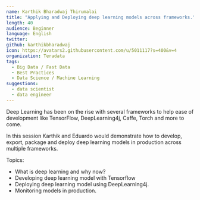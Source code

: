 ```yaml
---
name: Karthik Bharadwaj Thirumalai
title: "Applying and Deploying deep learning models across frameworks."
length: 40
audience: Beginner
language: English
twitter: 
github: karthikbharadwaj
icon: https://avatars2.githubusercontent.com/u/5011117?s=400&v=4
organization: Teradata
tags:
  - Big Data / Fast Data
  - Best Practices
  - Data Science / Machine Learning
suggestions:
  - data scientist
  - data engineer
---
```

Deep Learning has been on the rise with several frameworks to help ease of development like TensorFlow, DeepLearning4j, Caffe, Torch and more to come.

In this session Karthik and Eduardo would demonstrate how to develop, export, package and deploy deep learning models in production across multiple frameworks.

Topics:  
 - What is deep learning and why now?  
 - Developing deep learning model with Tensorflow  
 - Deploying deep learning model using  DeepLearning4j.   
 - Monitoring models in production. 

